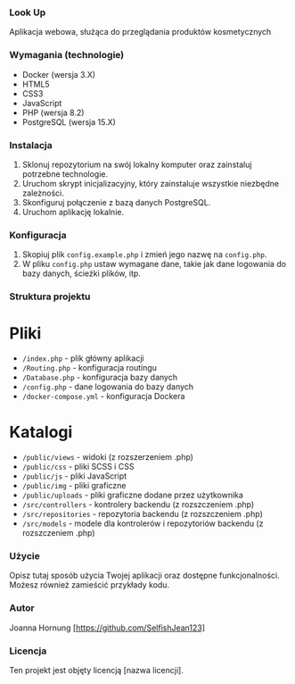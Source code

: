 ### Look Up
Aplikacja webowa, służąca do przeglądania produktów kosmetycznych

### Wymagania (technologie)
- Docker (wersja 3.X)
- HTML5
- CSS3
- JavaScript
- PHP (wersja 8.2)
- PostgreSQL (wersja 15.X)

### Instalacja
1. Sklonuj repozytorium na swój lokalny komputer oraz zainstaluj potrzebne technologie.
2. Uruchom skrypt inicjalizacyjny, który zainstaluje wszystkie niezbędne zależności.
3. Skonfiguruj połączenie z bazą danych PostgreSQL.
4. Uruchom aplikację lokalnie.

### Konfiguracja
1. Skopiuj plik `config.example.php` i zmień jego nazwę na `config.php`.
2. W pliku `config.php` ustaw wymagane dane, takie jak dane logowania do bazy danych, ścieżki plików, itp.

### Struktura projektu
# Pliki
- `/index.php` - plik główny aplikacji
- `/Routing.php` - konfiguracja routingu
- `/Database.php` - konfiguracja bazy danych
- `/config.php` - dane logowania do bazy danych
- `/docker-compose.yml` - konfiguracja Dockera

# Katalogi
- `/public/views` - widoki (z rozszerzeniem .php)
- `/public/css` - pliki SCSS i CSS
- `/public/js` - pliki JavaScript
- `/public/img` - pliki graficzne
- `/public/uploads` - pliki graficzne dodane przez użytkownika
- `/src/controllers` - kontrolery backendu (z rozszczeniem .php)
- `/src/repositories` - repozytoria backendu (z rozszczeniem .php)
- `/src/models` - modele dla kontrolerów i repozytoriów backendu (z rozszczeniem .php)


### Użycie
Opisz tutaj sposób użycia Twojej aplikacji oraz dostępne funkcjonalności. Możesz również zamieścić przykłady kodu.

### Autor
Joanna Hornung [https://github.com/SelfishJean123]


### Licencja
Ten projekt jest objęty licencją [nazwa licencji].
